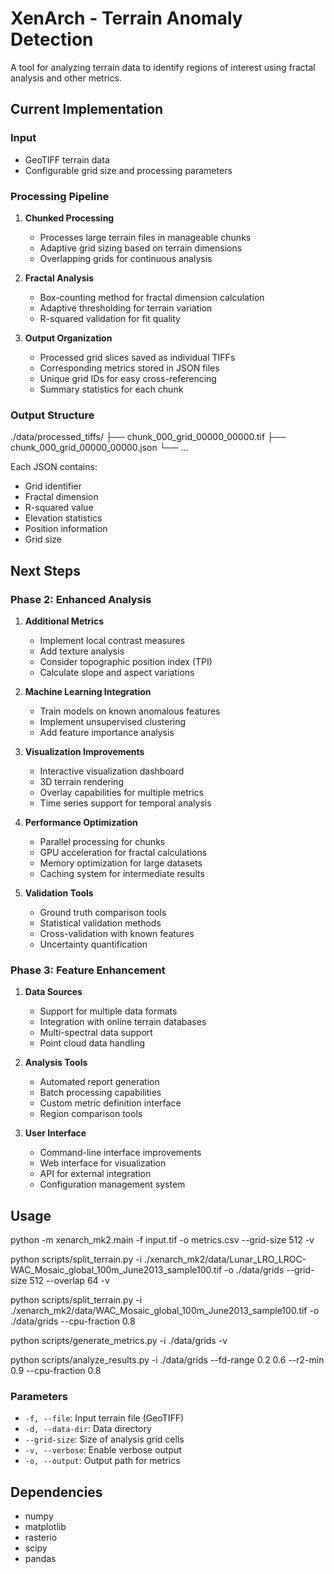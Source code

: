# XenArch - Terrain Anomaly Detection

A tool for analyzing terrain data to identify regions of interest using fractal analysis and other metrics.

## Current Implementation

### Input
- GeoTIFF terrain data
- Configurable grid size and processing parameters

### Processing Pipeline
1. **Chunked Processing**
   - Processes large terrain files in manageable chunks
   - Adaptive grid sizing based on terrain dimensions
   - Overlapping grids for continuous analysis

2. **Fractal Analysis**
   - Box-counting method for fractal dimension calculation
   - Adaptive thresholding for terrain variation
   - R-squared validation for fit quality

3. **Output Organization**
   - Processed grid slices saved as individual TIFFs
   - Corresponding metrics stored in JSON files
   - Unique grid IDs for easy cross-referencing
   - Summary statistics for each chunk

### Output Structure
./data/processed_tiffs/
├── chunk_000_grid_00000_00000.tif
├── chunk_000_grid_00000_00000.json
└── ...


Each JSON contains:
- Grid identifier
- Fractal dimension
- R-squared value
- Elevation statistics
- Position information
- Grid size

## Next Steps

### Phase 2: Enhanced Analysis
1. **Additional Metrics**
   - Implement local contrast measures
   - Add texture analysis
   - Consider topographic position index (TPI)
   - Calculate slope and aspect variations

2. **Machine Learning Integration**
   - Train models on known anomalous features
   - Implement unsupervised clustering
   - Add feature importance analysis

3. **Visualization Improvements**
   - Interactive visualization dashboard
   - 3D terrain rendering
   - Overlay capabilities for multiple metrics
   - Time series support for temporal analysis

4. **Performance Optimization**
   - Parallel processing for chunks
   - GPU acceleration for fractal calculations
   - Memory optimization for large datasets
   - Caching system for intermediate results

5. **Validation Tools**
   - Ground truth comparison tools
   - Statistical validation methods
   - Cross-validation with known features
   - Uncertainty quantification

### Phase 3: Feature Enhancement
1. **Data Sources**
   - Support for multiple data formats
   - Integration with online terrain databases
   - Multi-spectral data support
   - Point cloud data handling

2. **Analysis Tools**
   - Automated report generation
   - Batch processing capabilities
   - Custom metric definition interface
   - Region comparison tools

3. **User Interface**
   - Command-line interface improvements
   - Web interface for visualization
   - API for external integration
   - Configuration management system

## Usage

python -m xenarch_mk2.main -f input.tif -o metrics.csv --grid-size 512 -v

python scripts/split_terrain.py -i ./xenarch_mk2/data/Lunar_LRO_LROC-WAC_Mosaic_global_100m_June2013_sample100.tif -o ./data/grids --grid-size 512 --overlap 64 -v


python scripts/split_terrain.py -i ./xenarch_mk2/data/WAC_Mosaic_global_100m_June2013_sample100.tif -o ./data/grids --cpu-fraction 0.8

python scripts/generate_metrics.py -i ./data/grids -v

python scripts/analyze_results.py -i ./data/grids --fd-range 0.2 0.6 --r2-min 0.9 --cpu-fraction 0.8

### Parameters
- `-f, --file`: Input terrain file (GeoTIFF)
- `-d, --data-dir`: Data directory
- `--grid-size`: Size of analysis grid cells
- `-v, --verbose`: Enable verbose output
- `-o, --output`: Output path for metrics

## Dependencies
- numpy
- matplotlib
- rasterio
- scipy
- pandas